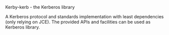Kerby-kerb - the Kerberos library

A Kerberos protocol and standards implementation with least dependencies (only relying on JCE).
The provided APIs and facilities can be used as Kerberos library.